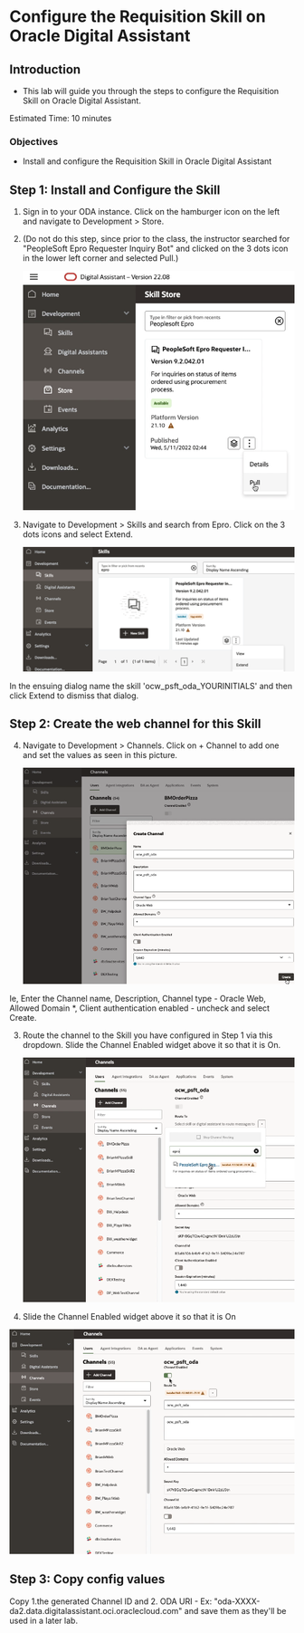 # Configure the Requisition Skill on Oracle Digital Assistant

## **Introduction**

- This lab will guide you through the steps to configure the Requisition Skill on Oracle Digital Assistant.

Estimated Time: 10 minutes

### **Objectives**

- Install and configure the Requisition Skill in Oracle Digital Assistant

## **Step 1:** Install and Configure the Skill

1. Sign in to your ODA instance. Click on the hamburger icon on the left and navigate to Development > Store. 

2. (Do not do this step, since prior to the class, the instructor searched for "PeopleSoft Epro Requester Inquiry Bot" and clicked on the 3 dots icon in the lower left corner and selected Pull.)

    ![](images/pullskill.png " ")

3. Navigate to Development > Skills and search from Epro. Click on the 3 dots icons and select Extend.

	 ![](images/a.png " ")

 In the ensuing dialog name the skill 'ocw_psft_oda_YOURINITIALS' and then click Extend to dismiss that dialog.





## **Step 2:** Create the web channel for this Skill



4. Navigate to Development > Channels. Click on + Channel to add one and set the values as seen in this picture. 

    ![](images/1.png " ")

Ie, Enter the Channel name, Description, Channel type - Oracle Web, Allowed Domain *, Client authentication enabled - uncheck and select Create.

3. Route the channel to the Skill you have configured in Step 1 via this dropdown.  Slide the Channel Enabled widget above it so that it is On.

    ![](images/2.png " ")
    
4.  Slide the Channel Enabled widget above it so that it is On

![](images/3.png " ")

    

## **Step 3:** Copy config values

Copy 1.the generated Channel ID and 2. ODA URI - Ex: "oda-XXXX-da2.data.digitalassistant.oci.oraclecloud.com" and save them as they'll be used in a later lab.

